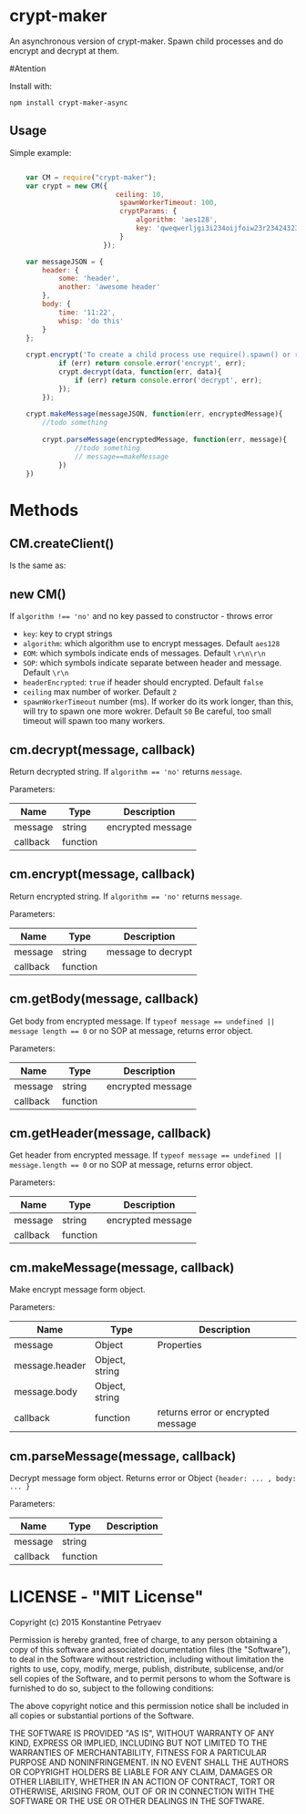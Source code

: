 crypt-maker
===========================

An asynchronous version of crypt-maker. Spawn child processes and do encrypt and decrypt at them.

#Atention

Install with:

    npm install crypt-maker-async


## Usage

Simple example:

```js

    var CM = require("crypt-maker");
    var crypt = new CM({
                          ceiling: 10,
                           spawnWorkerTimeout: 100,
                           cryptParams: {
                               algorithm: 'aes128',
                               key: 'qweqwerljgi3i234oijfoiw23r234243234erwr'
                           }
                       });

    var messageJSON = {
        header: {
            some: 'header',
            another: 'awesome header'
        },
        body: {
            time: '11:22',
            whisp: 'do this' 
        }
    };
    
    crypt.encrypt('To create a child process use require().spawn() or require().fork(). The semantics of each are slightly different, and explained below.', function(err,data){
            if (err) return console.error('encrypt', err);
            crypt.decrypt(data, function(err, data){
                if (err) return console.error('decrypt', err);
            });
        });
        
    crypt.makeMessage(messageJSON, function(err, encryptedMessage){
        //todo something
        
        crypt.parseMessage(encryptedMessage, function(err, message){
                //todo something
                // message==makeMessage
            })
    })
```


# Methods

## CM.createClient()

Is the same as:

## new CM()


If `algorithm !== 'no'` and no key passed to constructor - throws error

* `key`: key to crypt strings
* `algorithm`: which algorithm use to encrypt messages. Default `aes128`
* `EOM`: which symbols indicate ends of messages. Default `\r\n\r\n`
* `SOP`: which symbols indicate separate between header and message. Default `\r\n`
* `headerEncrypted`: `true` if header should encrypted. Default `false`
* `ceiling` max number of worker. Default `2`
* `spawnWorkerTimeout` number (ms). If worker do its work longer, than this, will try to spawn one more wokrer. Default `50` Be careful, too small timeout will spawn too many workers.

## cm.decrypt(message, callback) 

Return decrypted string. If `algorithm == 'no'` returns `message`.

Parameters:

Name 	| Type    |	Description
--------|---------|--------------------
message | string  |	encrypted message
callback| function| 

## cm.encrypt(message, callback)

Return encrypted string. If `algorithm == 'no'` returns `message`.

Parameters:

Name 	| Type    |	Description
--------|---------|--------------------
message | string  |	message to decrypt
callback| function| 


## cm.getBody(message, callback)

Get body from encrypted message. If `typeof message == undefined || message length == 0` 
or no SOP at message, returns error object.

Parameters:

Name 	| Type    |	Description
--------|---------|--------------------
message | string  |	encrypted message
callback| function| 


## cm.getHeader(message, callback)

Get header from encrypted message. If `typeof message == undefined || message.length == 0` 
or no SOP at message, returns error object.

Parameters:

Name 	| Type    |	Description
--------|---------|--------------------
message | string  |	encrypted message
callback| function| 


## cm.makeMessage(message, callback)

Make encrypt message form object.


Parameters:

Name          |	Type           |	Description
--------------|----------------|----------------
message       | Object         | Properties	
message.header|	Object, string |
message.body  |	Object, string |	
callback      | function       | returns error or encrypted message 




## cm.parseMessage(message, callback)

Decrypt message form object. Returns error or Object `{header: ... , body: ... }`

Parameters:

Name     |	Type  |	Description
---------|--------|----------------
message  | string | 
callback |function|


# LICENSE - "MIT License"

Copyright (c) 2015 Konstantine Petryaev

Permission is hereby granted, free of charge, to any person obtaining a copy
of this software and associated documentation files (the "Software"), to deal
in the Software without restriction, including without limitation the rights
to use, copy, modify, merge, publish, distribute, sublicense, and/or sell
copies of the Software, and to permit persons to whom the Software is
furnished to do so, subject to the following conditions:

The above copyright notice and this permission notice shall be included in all
copies or substantial portions of the Software.

THE SOFTWARE IS PROVIDED "AS IS", WITHOUT WARRANTY OF ANY KIND, EXPRESS OR
IMPLIED, INCLUDING BUT NOT LIMITED TO THE WARRANTIES OF MERCHANTABILITY,
FITNESS FOR A PARTICULAR PURPOSE AND NONINFRINGEMENT. IN NO EVENT SHALL THE
AUTHORS OR COPYRIGHT HOLDERS BE LIABLE FOR ANY CLAIM, DAMAGES OR OTHER
LIABILITY, WHETHER IN AN ACTION OF CONTRACT, TORT OR OTHERWISE, ARISING FROM,
OUT OF OR IN CONNECTION WITH THE SOFTWARE OR THE USE OR OTHER DEALINGS IN THE
SOFTWARE.